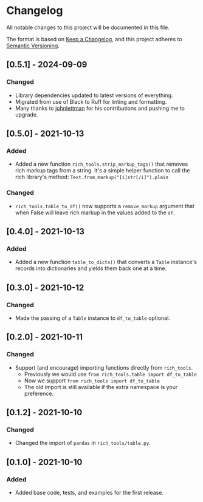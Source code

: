 # Changelog

All notable changes to this project will be documented in this file.

The format is based on [Keep a Changelog](https://keepachangelog.com/en/1.0.0/),
and this project adheres to [Semantic Versioning](https://semver.org/spec/v2.0.0.html).

## [0.5.1] - 2024-09-09

### Changed

- Library dependencies updated to latest versions of everything.
- Migrated from use of Black to Ruff for linting and formatting.
- Many thanks to [johnlettman](https://github.com/johnlettman) for his contributions and pushing me to upgrade.

## [0.5.0] - 2021-10-13

### Added

- Added a new function `rich_tools.strip_markup_tags()` that removes rich markup tags from a string. 
  It's a simple helper function to call the rich library's method: `Text.from_markup("[i]str[/i]").plain`

### Changed

- `rich_tools.table_to_df()` now supports a `remove_markup` argument that when False will leave rich markup in the
  values added to the `df`.


## [0.4.0] - 2021-10-13

### Added

- Added a new function `table_to_dicts()` that converts a `Table` instance's records into dictionaries and 
yields them back one at a time.


## [0.3.0] - 2021-10-12

### Changed

- Made the passing of a `Table` instance to `df_to_table` optional.


## [0.2.0] - 2021-10-11

### Changed

- Support (and encourage) importing functions directly from `rich_tools`.
  - Previously we would use `from rich_tools.table import df_to_table`
  - Now we support `from rich_tools import df_to_table`
  - The old import is still available if the extra namespace is your preference. 


## [0.1.2] - 2021-10-10

### Changed

- Changed the import of `pandas` in `rich_tools/table.py`.


## [0.1.0] - 2021-10-10

### Added

- Added base code, tests, and examples for the first release.